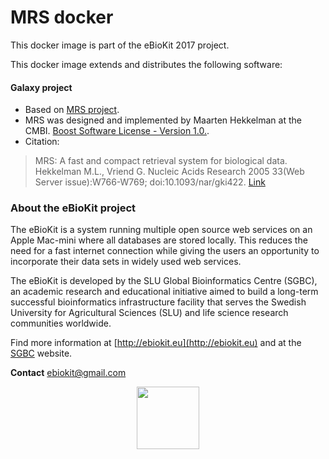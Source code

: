 MRS docker
===================

This docker image is part of the eBioKit 2017 project.

This docker image extends and distributes the following software:

#### Galaxy project

- Based on [MRS project](http://mrs.cmbi.ru.nl/).
- MRS was designed and implemented by Maarten Hekkelman at the CMBI. [Boost Software License - Version 1.0.](https://raw.githubusercontent.com/bgruening/docker-galaxy-stable/master/LICENSE).
- Citation:
> MRS: A fast and compact retrieval system for biological data. Hekkelman M.L., Vriend G.
Nucleic Acids Research 2005 33(Web Server issue):W766-W769; doi:10.1093/nar/gki422. [Link](https://academic.oup.com/nar/article/33/suppl_2/W766/2505577/MRS-a-fast-and-compact-retrieval-system-for?ijkey=1hM9Po54JADYz0b&keytype=ref)

### About the eBioKit project

The eBioKit is a system running multiple open source web services on an Apple Mac-mini where all databases are stored locally.
This reduces the need for a fast internet connection while giving the users an opportunity to incorporate their data sets in widely used web services.

The eBioKit is developed by the SLU Global Bioinformatics Centre (SGBC), an academic research and educational initiative aimed to build a long-term successful bioinformatics infrastructure facility that serves the Swedish University for Agricultural Sciences (SLU) and life science research communities worldwide.

Find more information at [http://ebiokit.eu](http://ebiokit.eu)  and at the [SGBC](http://sgbc.slu.se/) website.

**Contact** [ebiokit@gmail.com](ebiokit@gmail.com)

<p style="text-align:center">
<img height=100 src="https://avatars0.githubusercontent.com/u/24695838?v=3&s=200">
</p>
